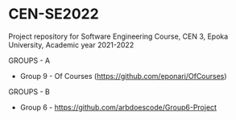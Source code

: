 # CEN-SE2022
Project repository for Software Engineering Course, CEN 3, Epoka University, Academic year 2021-2022


GROUPS - A

* Group 9 - Of Courses (https://github.com/eponari/OfCourses)


GROUPS - B 

* Group 6 - https://github.com/arbdoescode/Group6-Project
